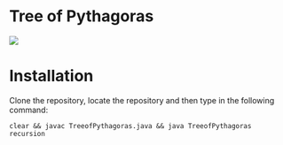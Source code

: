 # Tree of Pythagoras

![](http://i.imgur.com/tltnYXt.png)

# Installation

Clone the repository, locate the repository and then type in the following command:

`clear && javac TreeofPythagoras.java && java TreeofPythagoras recursion`


